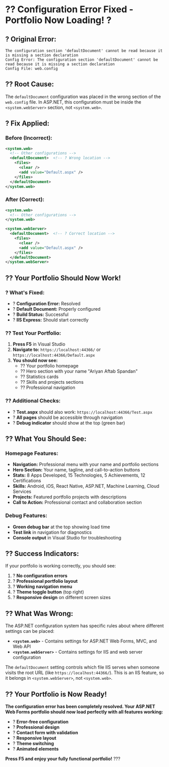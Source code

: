 # ?? Configuration Error Fixed - Portfolio Now Loading! ?

## ? **Original Error:**
```
The configuration section 'defaultDocument' cannot be read because it is missing a section declaration
Config Error: The configuration section 'defaultDocument' cannot be read because it is missing a section declaration
Config File: web.config
```

## ?? **Root Cause:**
The `defaultDocument` configuration was placed in the wrong section of the `web.config` file. In ASP.NET, this configuration must be inside the `<system.webServer>` section, not `<system.web>`.

## ? **Fix Applied:**

### **Before (Incorrect):**
```xml
<system.web>
  <!-- Other configurations -->
  <defaultDocument>  <!-- ? Wrong location -->
    <files>
      <clear />
      <add value="Default.aspx" />
    </files>
  </defaultDocument>
</system.web>
```

### **After (Correct):**
```xml
<system.web>
  <!-- Other configurations -->
</system.web>

<system.webServer>
  <defaultDocument>  <!-- ? Correct location -->
    <files>
      <clear />
      <add value="Default.aspx" />
    </files>
  </defaultDocument>
</system.webServer>
```

## ?? **Your Portfolio Should Now Work!**

### **? What's Fixed:**
- ? **Configuration Error:** Resolved
- ? **Default Document:** Properly configured
- ? **Build Status:** Successful
- ? **IIS Express:** Should start correctly

### **?? Test Your Portfolio:**
1. **Press F5** in Visual Studio
2. **Navigate to:** `https://localhost:44366/` or `https://localhost:44366/Default.aspx`
3. **You should now see:**
   - ?? Your portfolio homepage
   - ?? Hero section with your name "Ariyan Aftab Spandan"
   - ?? Statistics cards
   - ?? Skills and projects sections
   - ?? Professional navigation

### **?? Additional Checks:**
- ? **Test.aspx** should also work: `https://localhost:44366/Test.aspx`
- ? **All pages** should be accessible through navigation
- ? **Debug indicator** should show at the top (green bar)

## ?? **What You Should See:**

### **Homepage Features:**
- **Navigation:** Professional menu with your name and portfolio sections
- **Hero Section:** Your name, tagline, and call-to-action buttons
- **Stats:** 8 Apps Developed, 15 Technologies, 5 Achievements, 12 Certifications
- **Skills:** Android, iOS, React Native, ASP.NET, Machine Learning, Cloud Services
- **Projects:** Featured portfolio projects with descriptions
- **Call to Action:** Professional contact and collaboration section

### **Debug Features:**
- **Green debug bar** at the top showing load time
- **Test link** in navigation for diagnostics
- **Console output** in Visual Studio for troubleshooting

## ?? **Success Indicators:**

If your portfolio is working correctly, you should see:
1. ? **No configuration errors**
2. ? **Professional portfolio layout**
3. ? **Working navigation menu**
4. ? **Theme toggle button** (top right)
5. ? **Responsive design** on different screen sizes

## ?? **What Was Wrong:**

The ASP.NET configuration system has specific rules about where different settings can be placed:

- **`<system.web>`** - Contains settings for ASP.NET Web Forms, MVC, and Web API
- **`<system.webServer>`** - Contains settings for IIS and web server configuration

The `defaultDocument` setting controls which file IIS serves when someone visits the root URL (like `https://localhost:44366/`). This is an IIS feature, so it belongs in `<system.webServer>`, not `<system.web>`.

## ?? **Your Portfolio is Now Ready!**

**The configuration error has been completely resolved. Your ASP.NET Web Forms portfolio should now load perfectly with all features working:**

- ? **Error-free configuration**
- ? **Professional design**
- ? **Contact form with validation**
- ? **Responsive layout**
- ? **Theme switching**
- ? **Animated elements**

**Press F5 and enjoy your fully functional portfolio!** ???